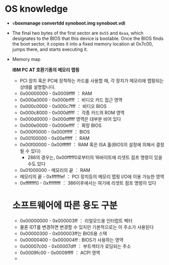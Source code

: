 # OS knowledge

- v**boxmanage convertdd synoboot.img synoboot.vdi**
- The final two bytes of the first sector are `0x55` and `0xaa`,  which designates to the BIOS that this device is bootable. Once the BIOS finds the boot sector, it copies it into a fixed memory location at 0x7c00, jumps there, and starts executing it.
- Memory map
    
    **IBM PC AT 호환기종의 메모리 맵핑**
    
    - PCI 장치 혹은 PC에 장착하는 카드를 사용할 때, 각 장치가 메모리에 맵핑되는 상태를 설명합니다.
    - 0x00000000 - 0x0009ffff ： RAM
    - 0x000a0000 - 0x000bffff ： 비디오 카드 접근 영역
    - 0x000c0000 - 0x000c7fff ： 비디오 BIOS
    - 0x000c8000 - 0x000dffff ： 각종 카드의 ROM 영역
    - 0x000d0000 - 0x000dffff 영역은 대부분 비어 있다
    - 0x000e0000 - 0x000effff ： 확장 BIOS
    - 0x000f0000 - 0x000fffff ： BIOS
    - 0x00100000 - 0x00efffff ： RAM
    - 0x00f00000 - 0x00ffffff ： RAM 혹은 ISA 홀(BIOS의 설정에 의해서 결정될 수 있다)
        - 286의 경우는, 0x00fffff0로부터의 16바이트에 리셋트 점프 명령이 있을 수도 있다
    - 0x01000000 - 메모리의 끝 ： RAM
    - 메모리의 끝 - 0xffffffef ： PCI 장치등의 메모리 맵핑 I/O에 이용 가능한 영역
    - 0xfffffff0 - 0xffffffff ： 386이후에서는 여기에 리셋트 점프 명령이 있다
    
    # 소프트웨어에 따른 용도 구분
    
    - 0x00000000 - 0x000003ff ： 리얼모드용 인터럽트 벡터
    - 물론 IDT를 변경하면 변경할 수 있지만 기본적으로는 이 주소가 사용된다
    - 0x00000300 - 0x000003ff는 BIOS용 스택
    - 0x00000400 - 0x000004ff : BIOS가 사용하는 영역
    - 0x00007c00 - 0x00007dff ： 부트섹터가 로딩되는 주소
    - 0x0009fc00 - 0x0009ffff ： ACPI 영역
    -